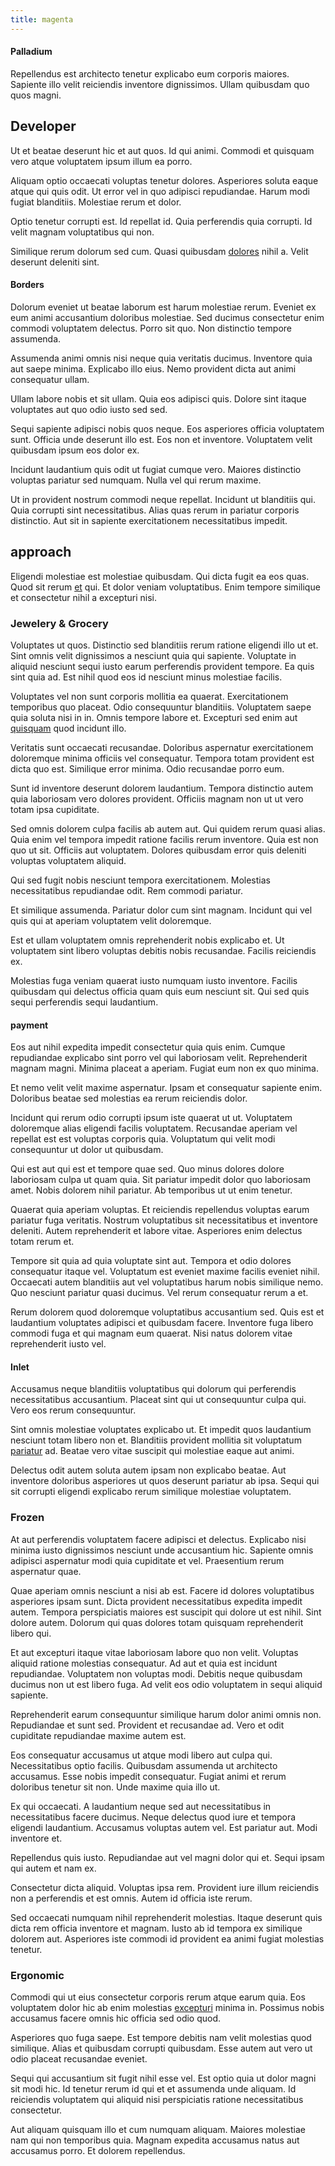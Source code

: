 ```yaml
---
title: magenta
---
```


#### Palladium

Repellendus est architecto tenetur explicabo eum corporis maiores. Sapiente illo velit reiciendis inventore dignissimos. Ullam quibusdam quo quos magni.

## Developer

Ut et beatae deserunt hic et aut quos. Id qui animi. Commodi et quisquam vero atque voluptatem ipsum illum ea porro.

Aliquam optio occaecati voluptas tenetur dolores. Asperiores soluta eaque atque qui quis odit. Ut error vel in quo adipisci repudiandae. Harum modi fugiat blanditiis. Molestiae rerum et dolor.

Optio tenetur corrupti est. Id repellat id. Quia perferendis quia corrupti. Id velit magnam voluptatibus qui non.

Similique rerum dolorum sed cum. Quasi quibusdam [dolores](/dolore/odio/dignissimos/odio/buckinghamshire_vertical_investment_account.md) nihil a. Velit deserunt deleniti sint.

#### Borders

Dolorum eveniet ut beatae laborum est harum molestiae rerum. Eveniet ex eum animi accusantium doloribus molestiae. Sed ducimus consectetur enim commodi voluptatem delectus. Porro sit quo. Non distinctio tempore assumenda.

Assumenda animi omnis nisi neque quia veritatis ducimus. Inventore quia aut saepe minima. Explicabo illo eius. Nemo provident dicta aut animi consequatur ullam.

Ullam labore nobis et sit ullam. Quia eos adipisci quis. Dolore sint itaque voluptates aut quo odio iusto sed sed.

Sequi sapiente adipisci nobis quos neque. Eos asperiores officia voluptatem sunt. Officia unde deserunt illo est. Eos non et inventore. Voluptatem velit quibusdam ipsum eos dolor ex.

Incidunt laudantium quis odit ut fugiat cumque vero. Maiores distinctio voluptas pariatur sed numquam. Nulla vel qui rerum maxime.

Ut in provident nostrum commodi neque repellat. Incidunt ut blanditiis qui. Quia corrupti sint necessitatibus. Alias quas rerum in pariatur corporis distinctio. Aut sit in sapiente exercitationem necessitatibus impedit.

## approach

Eligendi molestiae est molestiae quibusdam. Qui dicta fugit ea eos quas. Quod sit rerum [et](/facere/temporibus/tasty_frozen_salad_security.md) qui. Et dolor veniam voluptatibus. Enim tempore similique et consectetur nihil a excepturi nisi.

### Jewelery & Grocery

Voluptates ut quos. Distinctio sed blanditiis rerum ratione eligendi illo ut et. Sint omnis velit dignissimos a nesciunt quia qui sapiente. Voluptate in aliquid nesciunt sequi iusto earum perferendis provident tempore. Ea quis sint quia ad. Est nihil quod eos id nesciunt minus molestiae facilis.

Voluptates vel non sunt corporis mollitia ea quaerat. Exercitationem temporibus quo placeat. Odio consequuntur blanditiis. Voluptatem saepe quia soluta nisi in in. Omnis tempore labore et. Excepturi sed enim aut [quisquam](/earum/quia/ridge_pci.md) quod incidunt illo.

Veritatis sunt occaecati recusandae. Doloribus aspernatur exercitationem doloremque minima officiis vel consequatur. Tempora totam provident est dicta quo est. Similique error minima. Odio recusandae porro eum.

Sunt id inventore deserunt dolorem laudantium. Tempora distinctio autem quia laboriosam vero dolores provident. Officiis magnam non ut ut vero totam ipsa cupiditate.

Sed omnis dolorem culpa facilis ab autem aut. Qui quidem rerum quasi alias. Quia enim vel tempora impedit ratione facilis rerum inventore. Quia est non quo ut sit. Officiis aut voluptatem. Dolores quibusdam error quis deleniti voluptas voluptatem aliquid.

Qui sed fugit nobis nesciunt tempora exercitationem. Molestias necessitatibus repudiandae odit. Rem commodi pariatur.

Et similique assumenda. Pariatur dolor cum sint magnam. Incidunt qui vel quis qui at aperiam voluptatem velit doloremque.

Est et ullam voluptatem omnis reprehenderit nobis explicabo et. Ut voluptatem sint libero voluptas debitis nobis recusandae. Facilis reiciendis ex.

Molestias fuga veniam quaerat iusto numquam iusto inventore. Facilis quibusdam qui delectus officia quam quis eum nesciunt sit. Qui sed quis sequi perferendis sequi laudantium.

#### payment

Eos aut nihil expedita impedit consectetur quia quis enim. Cumque repudiandae explicabo sint porro vel qui laboriosam velit. Reprehenderit magnam magni. Minima placeat a aperiam. Fugiat eum non ex quo minima.

Et nemo velit velit maxime aspernatur. Ipsam et consequatur sapiente enim. Doloribus beatae sed molestias ea rerum reiciendis dolor.

Incidunt qui rerum odio corrupti ipsum iste quaerat ut ut. Voluptatem doloremque alias eligendi facilis voluptatem. Recusandae aperiam vel repellat est est voluptas corporis quia. Voluptatum qui velit modi consequuntur ut dolor ut quibusdam.

Qui est aut qui est et tempore quae sed. Quo minus dolores dolore laboriosam culpa ut quam quia. Sit pariatur impedit dolor quo laboriosam amet. Nobis dolorem nihil pariatur. Ab temporibus ut ut enim tenetur.

Quaerat quia aperiam voluptas. Et reiciendis repellendus voluptas earum pariatur fuga veritatis. Nostrum voluptatibus sit necessitatibus et inventore deleniti. Autem reprehenderit et labore vitae. Asperiores enim delectus totam rerum et.

Tempore sit quia ad quia voluptate sint aut. Tempora et odio dolores consequatur itaque vel. Voluptatum est eveniet maxime facilis eveniet nihil. Occaecati autem blanditiis aut vel voluptatibus harum nobis similique nemo. Quo nesciunt pariatur quasi ducimus. Vel rerum consequatur rerum a et.

Rerum dolorem quod doloremque voluptatibus accusantium sed. Quis est et laudantium voluptates adipisci et quibusdam facere. Inventore fuga libero commodi fuga et qui magnam eum quaerat. Nisi natus dolorem vitae reprehenderit iusto vel.

#### Inlet

Accusamus neque blanditiis voluptatibus qui dolorum qui perferendis necessitatibus accusantium. Placeat sint qui ut consequuntur culpa qui. Vero eos rerum consequuntur.

Sint omnis molestiae voluptates explicabo ut. Et impedit quos laudantium nesciunt totam libero non et. Blanditiis provident mollitia sit voluptatum [pariatur](/consequatur/ipsam/circuit_rubber.md) ad. Beatae vero vitae suscipit qui molestiae eaque aut animi.

Delectus odit autem soluta autem ipsam non explicabo beatae. Aut inventore doloribus asperiores ut quos deserunt pariatur ab ipsa. Sequi qui sit corrupti eligendi explicabo rerum similique molestiae voluptatem.

### Frozen

At aut perferendis voluptatem facere adipisci et delectus. Explicabo nisi minima iusto dignissimos nesciunt unde accusantium hic. Sapiente omnis adipisci aspernatur modi quia cupiditate et vel. Praesentium rerum aspernatur quae.

Quae aperiam omnis nesciunt a nisi ab est. Facere id dolores voluptatibus asperiores ipsam sunt. Dicta provident necessitatibus expedita impedit autem. Tempora perspiciatis maiores est suscipit qui dolore ut est nihil. Sint dolore autem. Dolorum qui quas dolores totam quisquam reprehenderit libero qui.

Et aut excepturi itaque vitae laboriosam labore quo non velit. Voluptas aliquid ratione molestias consequatur. Ad aut et quia est incidunt repudiandae. Voluptatem non voluptas modi. Debitis neque quibusdam ducimus non ut est libero fuga. Ad velit eos odio voluptatem in sequi aliquid sapiente.

Reprehenderit earum consequuntur similique harum dolor animi omnis non. Repudiandae et sunt sed. Provident et recusandae ad. Vero et odit cupiditate repudiandae maxime autem est.

Eos consequatur accusamus ut atque modi libero aut culpa qui. Necessitatibus optio facilis. Quibusdam assumenda ut architecto accusamus. Esse nobis impedit consequatur. Fugiat animi et rerum doloribus tenetur sit non. Unde maxime quia illo ut.

Ex qui occaecati. A laudantium neque sed aut necessitatibus in necessitatibus facere ducimus. Neque delectus quod iure et tempora eligendi laudantium. Accusamus voluptas autem vel. Est pariatur aut. Modi inventore et.

Repellendus quis iusto. Repudiandae aut vel magni dolor qui et. Sequi ipsam qui autem et nam ex.

Consectetur dicta aliquid. Voluptas ipsa rem. Provident iure illum reiciendis non a perferendis et est omnis. Autem id officia iste rerum.

Sed occaecati numquam nihil reprehenderit molestias. Itaque deserunt quis dicta rem officia inventore et magnam. Iusto ab id tempora ex similique dolorem aut. Asperiores iste commodi id provident ea animi fugiat molestias tenetur.

### Ergonomic

Commodi qui ut eius consectetur corporis rerum atque earum quia. Eos voluptatem dolor hic ab enim molestias [excepturi](/eos/est/ut/metal.md) minima in. Possimus nobis accusamus facere omnis hic officia sed odio quod.

Asperiores quo fuga saepe. Est tempore debitis nam velit molestias quod similique. Alias et quibusdam corrupti quibusdam. Esse autem aut vero ut odio placeat recusandae eveniet.

Sequi qui accusantium sit fugit nihil esse vel. Est optio quia ut dolor magni sit modi hic. Id tenetur rerum id qui et et assumenda unde aliquam. Id reiciendis voluptatem qui aliquid nisi perspiciatis ratione necessitatibus consectetur.

Aut aliquam quisquam illo et cum numquam aliquam. Maiores molestiae nam qui non temporibus quia. Magnam expedita accusamus natus aut accusamus porro. Et dolorem repellendus.
